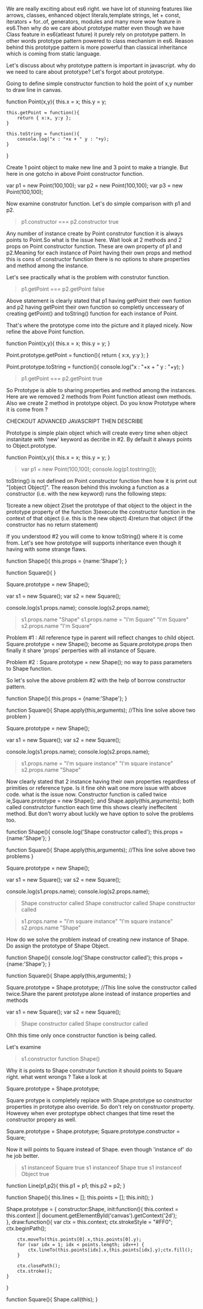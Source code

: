 We are really exciting about es6 right. we have lot of stunning features like arrows, classes, enhanced object literals,template strings, let + const, iterators + for..of, generators, modules and many more wow feature in es6.Then why do we care about prototype matter even though we have Class feature in es6(atleast future) it purely rely on prototype pattern. In other words prototype pattern powered to class mechanism in es6. Reason behind this prototype pattern is more powerful than classical inheritance which is coming from static language.

Let's discuss about why prototype pattern is important in javascript. why do we need to care about prototype? Let's forgot about prototype.

Going to define simple constructor function to hold the point of x,y number to draw line in canvas.

function Point(x,y){
	this.x = x;
	this.y = y;
	
	this.getPoint = function(){
		return { x:x, y:y };
	}

	this.toString = function(){
		console.log("x : "+x + " y : "+y);
	}
}

Create 1 point object to make new line and 3 point to make a triangle. But here in one gotcho in above Point constructor function.

var p1 = new Point(100,100);
var p2 = new Point(100,100);
var p3 = new Point(100,100);

Now examine construtor function. Let's do simple comparison with p1 and p2.

> p1.constructor === p2.constructor
> true

Any number of instance create by Point construtor function it is always points to Point.So what is the issue here. Wait look at 2 methods and 2 props on Point constructor function. These are own property of p1 and p2.Meaning for each instance of Point having their own props and method this is cons of constructor function there is no options to share properties and method among the instance.

Let's see practically what is the problem with construtor function.

> p1.getPoint === p2.getPoint
> false 

Above statement is clearly stated that p1 having getPoint their own funtion and p2 having getPoint their own function so completly unccesseary of creating getPoint() and toString() function for each instance of Point.

That's where the prototype come into the picture and it played nicely. Now refine the above Point function.

function Point(x,y){
	this.x = x;
	this.y = y;
}

Point.prototype.getPoint = function(){
	return { x:x, y:y };
}

Point.prototype.toString = function(){
	console.log("x : "+x + " y : "+y);
}

> p1.getPoint === p2.getPoint
> true

So Prototype is able to sharing properties and method among the instances. Here are we removed 2 methods from Point function atleast own methods. Also we create 2 method in prototype object. Do you know Prototype where it is come from ?

CHECKOUT ADVANCED JAVASCRIPT THEN DESCRIBE

Prototype is simple plain object which will create every time when object instanitate with 'new' keyword as decribe in #2. By default it always points to Object.prototype.

function Point(x,y){
	this.x = x;
	this.y = y;
}

> var p1 = new Point(100,100);
> console.log(p1.tostring());

toString() is not defined on Point constructor function then how it is print out "[object Object]". The reason behind this invoking a function as a constructor (i.e. with the new keyword) runs the following steps:

1)create a new object
2)set the prototype of that object to the object in the prototype property of the function
3)execute the constructor function in the context of that object (i.e. this is the new object)
4)return that object (if the constructor has no return statement)

If you understood #2 you will come to know toString() where it is come from. Let's see how prototype will supports inheritance even though it having with some strange flaws.


function Shape(){
	this.props = {name:'Shape'};
}

function Square(){
}

Square.prototype = new Shape();

var s1 = new Square();
var s2 = new Square();

console.log(s1.props.name);
console.log(s2.props.name);

> s1.props.name
"Shape"
> s1.props.name = "I'm Square"
"I'm Square"
> s2.props.name
"I'm Square"

Problem #1 : All reference type in parent will reflect changes to child object. Square.prototype = new Shape(); become as Square.prototype.props then finally it share 'props' perperties with all instance of Square.

Problem #2 : Square.prototype = new Shape(); no way to pass parameters to Shape function.

So let's solve the above problem #2 with the help of borrow constructor pattern.

function Shape(){
	this.props = {name:'Shape'};
}

function Square(){
	Shape.apply(this,arguments); //This line solve above two problem
}

Square.prototype = new Shape();

var s1 = new Square();
var s2 = new Square();

console.log(s1.props.name);
console.log(s2.props.name);

> s1.props.name = "I'm square instance"
  "I'm square instance"
> s2.props.name
  "Shape"

Now clearly stated that 2 instance having their own properties regardless of primities or reference type. Is it fine ohh wait one more issue with above code. what is the issue now. Constructor function is called twice ie,Square.prototype = new Shape(); and Shape.apply(this,arguments); both called construtctor function each time this shows clearly ineffecitent method. But don't worry about luckly we have option to solve the problems too.

function Shape(){
	console.log('Shape constructor called');
	this.props = {name:'Shape'};
}

function Square(){
	Shape.apply(this,arguments); //This line solve above two problems
}

Square.prototype = new Shape();

var s1 = new Square();
var s2 = new Square();

console.log(s1.props.name);
console.log(s2.props.name);

> Shape constructor called
> Shape constructor called
> Shape constructor called

> s1.props.name = "I'm square instance"
  "I'm square instance"
> s2.props.name
  "Shape"

How do we solve the problem instead of creating new instance of Shape. Do assign the prototype of Shape Object.

function Shape(){
	console.log('Shape constructor called');
	this.props = {name:'Shape'};
}

function Square(){
	Shape.apply(this,arguments);
}

Square.prototype = Shape.prototype; //This line solve the constructor called twice.Share the parent prototype alone instead of instance properties and methods

var s1 = new Square();
var s2 = new Square();

> Shape constructor called
> Shape constructor called

Ohh this time only once constructor function is being called. 

Let's examine 

> s1.constructor 
function Shape()

Why it is points to Shape construtor function it should points to Square right. what went wrongs ?
Take a look at 

Square.prototype = Shape.prototype; 

Square protype is completely replace with Shape.prototype so constructor properties in prototype also override. So don't rely on construxtor property. Howevey when ever protoptype obhect changes that time reset the constructor propery as well.


Square.prototype = Shape.prototype; 
Square.prototype.constructor = Square;


Now it will points to Square instead of Shape. even though 'instance of' do he job better.

> s1 instanceof Square
true
> s1 instanceof Shape
true
> s1 instanceof Object
true










function Line(p1,p2){
	this.p1 = p1;
	this.p2 = p2;
}

function Shape(){
	this.lines = [];
	this.points = [];
	this.init();
}

Shape.prototype = {
	constructor:Shape,
	init:function(){
		this.context = this.context || document.getElementById('canvas').getContext('2d');		
	},
	draw:function(){
		var ctx = this.context;
		ctx.strokeStyle = "#FF0";
		ctx.beginPath();

		ctx.moveTo(this.points[0].x,this.points[0].y);
		for (var idx = 1; idx < points.length; idx++) {			
			ctx.lineTo(this.points[idx].x,this.points[idx].y);ctx.fill();
		}

		ctx.closePath();
		ctx.stroke();
	}
}


function Square(){
	Shape.call(this);
}



